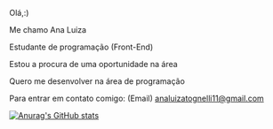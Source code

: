 
Olá,:)

Me chamo Ana Luiza

Estudante de programação (Front-End)

Estou a procura de uma oportunidade na área

Quero me desenvolver na área de programação

Para entrar em contato comigo: (Email) analuizatognelli11@gmail.com

 <link rel="stylesheet" href="https://cdn.jsdelivr.net/gh/devicons/devicon@v2.15.1/devicon.min.css">
          

[![Anurag's GitHub stats](https://github-readme-stats.vercel.app/api?username=Anatognelli)](https://github.com/Anatognelli/github-readme-stats)
